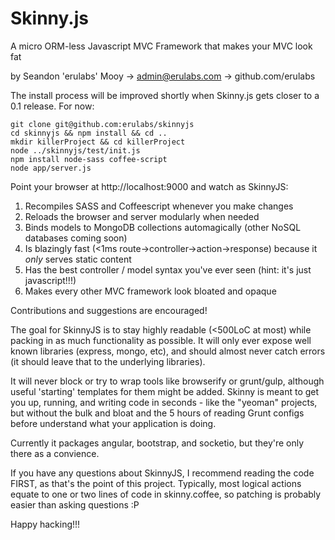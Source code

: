 Skinny.js
=======
A micro ORM-less Javascript MVC Framework that makes your MVC look fat

by Seandon 'erulabs' Mooy -> admin@erulabs.com -> github.com/erulabs

The install process will be improved shortly when Skinny.js gets closer to a 0.1 release. For now:

    git clone git@github.com:erulabs/skinnyjs
    cd skinnyjs && npm install && cd ..
    mkdir killerProject && cd killerProject
    node ../skinnyjs/test/init.js
    npm install node-sass coffee-script
    node app/server.js

Point your browser at http://localhost:9000 and watch as SkinnyJS:
  1) Recompiles SASS and Coffeescript whenever you make changes
  2) Reloads the browser and server modularly when needed
  3) Binds models to MongoDB collections automagically (other NoSQL databases coming soon)
  4) Is blazingly fast (<1ms route->controller->action->response) because it _only_ serves static content
  5) Has the best controller / model syntax you've ever seen (hint: it's just javascript!!!)
  6) Makes every other MVC framework look bloated and opaque

Contributions and suggestions are encouraged!

The goal for SkinnyJS is to stay highly readable (<500LoC at most) while packing in as much functionality as possible. It will only ever expose well known libraries (express, mongo, etc), and should almost never catch errors (it should leave that to the underlying libraries).

It will never block or try to wrap tools like browserify or grunt/gulp, although useful 'starting' templates for them might be added. Skinny is meant to get you up, running, and writing code in seconds - like the "yeoman" projects, but without the bulk and bloat and the 5 hours of reading Grunt configs before understand what your application is doing.

Currently it packages angular, bootstrap, and socketio, but they're only there as a convience.

If you have any questions about SkinnyJS, I recommend reading the code FIRST, as that's the point of this project. Typically, most logical actions equate to one or two lines of code in skinny.coffee, so patching is probably easier than asking questions :P

Happy hacking!!!